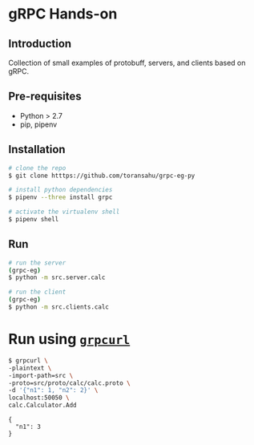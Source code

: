 # gRPC Hands-on

## Introduction
Collection of small examples of protobuff, servers, and clients based on gRPC.

## Pre-requisites
- Python > 2.7
- pip, pipenv

## Installation
```bash
# clone the repo
$ git clone htttps://github.com/toransahu/grpc-eg-py

# install python dependencies
$ pipenv --three install grpc

# activate the virtualenv shell
$ pipenv shell  
```

## Run
```bash
# run the server
(grpc-eg)
$ python -m src.server.calc

# run the client
(grpc-eg)
$ python -m src.clients.calc
```

# Run using [`grpcurl`](https://github.com/fullstorydev/grpcurl)

```bash
$ grpcurl \
-plaintext \
-import-path=src \
-proto=src/proto/calc/calc.proto \
-d '{"n1": 1, "n2": 2}' \
localhost:50050 \
calc.Calculator.Add
```

```
{
  "n1": 3
}
```
